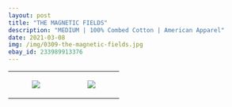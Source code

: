 ```yaml
---
layout: post
title: "THE MAGNETIC FIELDS"
description: "MEDIUM | 100% Combed Cotton | American Apparel"
date: 2021-03-08
img: /img/0309-the-magnetic-fields.jpg
ebay_id: 233989913376
---
```




<table style="width:100%;"><tr><td style="vertical-align:top;">
      <figure class="tmblr-full" data-orig-height="2048" data-orig-width="1365" data-orig-src="https://concertshirts.netlify.app/shirts/0309/0309-01.jpg"><img src="https://64.media.tumblr.com/dc28bf2bf9022d18417851e29b359920/1ef78b0d221c56da-88/s540x810/12367789e109132c1397e08f9b21f270402538f6.jpg" data-orig-height="2048" data-orig-width="1365" data-orig-src="https://concertshirts.netlify.app/shirts/0309/0309-01.jpg"/></figure></td>
    <td style="vertical-align:top;">
      <figure class="tmblr-full" data-orig-height="2048" data-orig-width="1365" data-orig-src="https://concertshirts.netlify.app/shirts/0309/0309-02.jpg"><img src="https://64.media.tumblr.com/6dbfe6823e1d9491ef931a518be77670/1ef78b0d221c56da-06/s540x810/24306bf7c01389ab5d37991226a5ecfcdc430846.jpg" data-orig-height="2048" data-orig-width="1365" data-orig-src="https://concertshirts.netlify.app/shirts/0309/0309-02.jpg"/></figure></td>
  </tr></table>
